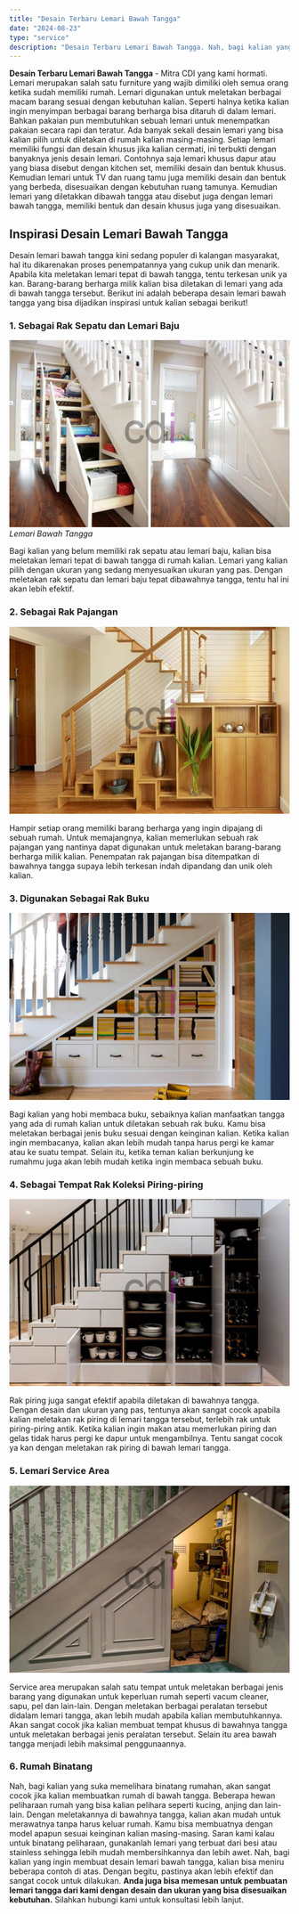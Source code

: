 ```yaml
---
title: "Desain Terbaru Lemari Bawah Tangga"
date: "2024-08-23"
type: "service"
description: "Desain Terbaru Lemari Bawah Tangga. Nah, bagi kalian yang ingin membuat desain lemari bawah tangga, kalian bisa meniru beberapa contoh di atas. Dengan begitu..."
---
```


**Desain Terbaru Lemari Bawah Tangga** - Mitra CDI yang kami hormati. Lemari merupakan salah satu furniture yang wajib dimiliki oleh semua orang ketika sudah memiliki rumah. Lemari digunakan untuk meletakan berbagai macam barang sesuai dengan kebutuhan kalian. Seperti halnya ketika kalian ingin menyimpan berbagai barang berharga bisa ditaruh di dalam lemari. Bahkan pakaian pun membutuhkan sebuah lemari untuk menempatkan pakaian secara rapi dan teratur.
Ada banyak sekali desain lemari yang bisa kalian pilih untuk diletakan di rumah kalian masing-masing. Setiap lemari memiliki fungsi dan desain khusus jika kalian cermati, ini terbukti dengan banyaknya jenis desain lemari. Contohnya saja lemari khusus dapur atau yang biasa disebut dengan kitchen set, memiliki desain dan bentuk khusus. Kemudian lemari untuk TV dan ruang tamu juga memiliki desain dan bentuk yang berbeda, disesuaikan dengan kebutuhan ruang tamunya. Kemudian lemari yang diletakkan dibawah tangga atau disebut juga dengan lemari bawah tangga, memiliki bentuk dan desain khusus juga yang disesuaikan.
## Inspirasi Desain Lemari Bawah Tangga
Desain lemari bawah tangga kini sedang populer di kalangan masyarakat, hal itu dikarenakan proses penempatannya yang cukup unik dan menarik. Apabila kita meletakan lemari tepat di bawah tangga, tentu terkesan unik ya kan. Barang-barang berharga milik kalian bisa diletakan di lemari yang ada di bawah tangga tersebut. Berikut ini adalah beberapa desain lemari bawah tangga yang bisa dijadikan inspirasi untuk kalian sebagai berikut!
### 1\. Sebagai Rak Sepatu dan Lemari Baju
![Lemari Bawah Tangga](/images/blog/lemari-rak-sepatu-bawah-tangga.jpg)
*Lemari Bawah Tangga*

Bagi kalian yang belum memiliki rak sepatu atau lemari baju, kalian bisa meletakan lemari tepat di bawah tangga di rumah kalian. Lemari yang kalian pilih dengan ukuran yang sedang menyesuaikan ukuran yang pas. Dengan meletakan rak sepatu dan lemari baju tepat dibawahnya tangga, tentu hal ini akan lebih efektif.
### 2\. Sebagai Rak Pajangan

![Lemari Bawah Tangga](/images/blog/lemari-pajangan-bawah-tangga.jpg)

Hampir setiap orang memiliki barang berharga yang ingin dipajang di sebuah rumah. Untuk memajangnya, kalian memerlukan sebuah rak pajangan yang nantinya dapat digunakan untuk meletakan barang-barang berharga milik kalian. Penempatan rak pajangan bisa ditempatkan di bawahnya tangga supaya lebih terkesan indah dipandang dan unik oleh kalian.
### 3\. Digunakan Sebagai Rak Buku

![Lemari Bawah Tangga](/images/blog/lemari-buku-bawah-tangga.jpg)

Bagi kalian yang hobi membaca buku, sebaiknya kalian manfaatkan tangga yang ada di rumah kalian untuk diletakan sebuah rak buku. Kamu bisa meletakan berbagai jenis buku sesuai dengan keinginan kalian. Ketika kalian ingin membacanya, kalian akan lebih mudah tanpa harus pergi ke kamar atau ke suatu tempat. Selain itu, ketika teman kalian berkunjung ke rumahmu juga akan lebih mudah ketika ingin membaca sebuah buku.
### 4\. Sebagai Tempat Rak Koleksi Piring-piring

![Lemari Bawah Tangga](/images/blog/lemari-piring-bawah-tangga.jpg)

Rak piring juga sangat efektif apabila diletakan di bawahnya tangga. Dengan desain dan ukuran yang pas, tentunya akan sangat cocok apabila kalian meletakan rak piring di lemari tangga tersebut, terlebih rak untuk piring-piring antik. Ketika kalian ingin makan atau memerlukan piring dan gelas tidak harus pergi ke dapur untuk mengambilnya. Tentu sangat cocok ya kan dengan meletakan rak piring di bawah lemari tangga.
### 5\. Lemari Service Area

![lemari-prabotan-bawah-tangga](/images/blog/lemari-prabotan-bawah-tangga.jpg)

Service area merupakan salah satu tempat untuk meletakan berbagai jenis barang yang digunakan untuk keperluan rumah seperti vacum cleaner, sapu, pel dan lain-lain. Dengan meletakan berbagai peralatan tersebut didalam lemari tangga, akan lebih mudah apabila kalian membutuhkannya. Akan sangat cocok jika kalian membuat tempat khusus di bawahnya tangga untuk meletakan berbagai jenis peralatan tersebut. Selain itu area bawah tangga menjadi lebih maksimal penggunaannya.
### 6\. Rumah Binatang
Nah, bagi kalian yang suka memelihara binatang rumahan, akan sangat cocok jika kalian membuatkan rumah di bawah tangga. Beberapa hewan peliharaan rumah yang bisa kalian pelihara seperti kucing, anjing dan lain-lain. Dengan meletakannya di bawahnya tangga, kalian akan mudah untuk merawatnya tanpa harus keluar rumah. Kamu bisa membuatnya dengan model apapun sesuai keinginan kalian masing-masing. Saran kami kalau untuk binatang peliharaan, gunakanlah lemari yang terbuat dari besi atau stainless sehingga lebih mudah membersihkannya dan lebih awet.
Nah, bagi kalian yang ingin membuat desain lemari bawah tangga, kalian bisa meniru beberapa contoh di atas. Dengan begitu, pastinya akan lebih efektif dan sangat cocok untuk dilakukan. **Anda juga bisa memesan untuk pembuatan lemari tangga dari kami dengan desain dan ukuran yang bisa disesuaikan kebutuhan.** Silahkan hubungi kami untuk konsultasi lebih lanjut.
